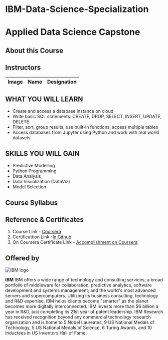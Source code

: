 # IBM-Data-Science-Specialization

# Applied Data Science Capstone
## About this Course
 

## Instructors
| **Image**        | **Name**           | **Designation**  |
| :-------------: |:-------------:|:-----:|
 
## WHAT YOU WILL LEARN
* Create and access a database instance on cloud
* Write basic SQL statements: CREATE, DROP, SELECT, INSERT, UPDATE, DELETE
* Filter, sort, group results, use built-in functions, access multiple tables
* Access databases from Jupyter using Python and work with real world datasets

## SKILLS YOU WILL GAIN
* Predictive Modelling
* Python Programming
* Data Analysis
* Data Visualization (DataViz)
* Model Selection

## Course Syllabus
 
 
## Reference & Certificates
1. Course Link - [Coursera]( )
2. Certificattion Link -[In Github]( )
3. On Coursera Certificate Link - [Accomplishment on Coursera]()

## Offered by
![IBM logo](https://github.com/Ashleshk/IBM-Data-Science-Specialization-Coursera/blob/master/IBM-Logo-Blk---Square.png)

**IBM**
IBM offers a wide range of technology and consulting services; a broad portfolio of middleware for collaboration, predictive analytics, software development and systems management; and the world's most advanced servers and supercomputers. Utilizing its business consulting, technology and R&D expertise, IBM helps clients become "smarter" as the planet becomes more digitally interconnected. IBM invests more than $6 billion a year in R&D, just completing its 21st year of patent leadership. IBM Research has received recognition beyond any commercial technology research organization and is home to 5 Nobel Laureates, 9 US National Medals of Technology, 5 US National Medals of Science, 6 Turing Awards, and 10 Inductees in US Inventors Hall of Fame.